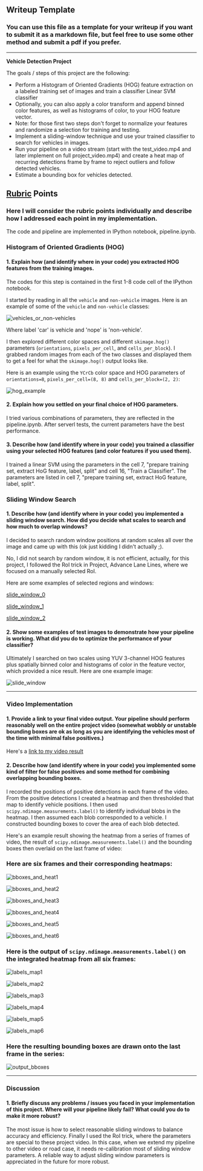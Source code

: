 ## Writeup Template
### You can use this file as a template for your writeup if you want to submit it as a markdown file, but feel free to use some other method and submit a pdf if you prefer.

---

**Vehicle Detection Project**

The goals / steps of this project are the following:

* Perform a Histogram of Oriented Gradients (HOG) feature extraction on a labeled training set of images and train a classifier Linear SVM classifier
* Optionally, you can also apply a color transform and append binned color features, as well as histograms of color, to your HOG feature vector. 
* Note: for those first two steps don't forget to normalize your features and randomize a selection for training and testing.
* Implement a sliding-window technique and use your trained classifier to search for vehicles in images.
* Run your pipeline on a video stream (start with the test_video.mp4 and later implement on full project_video.mp4) and create a heat map of recurring detections frame by frame to reject outliers and follow detected vehicles.
* Estimate a bounding box for vehicles detected.

[//]: # (Image References)
[image1]: ./output_images/car_not_car.png
[image2]: ./output_images/HOG_example.png
[image3_0]: ./output_images/sliding_windows0.png
[image3_1]: ./output_images/sliding_windows2.png
[image3_2]: ./output_images/sliding_windows3.png
[image4]: ./output_images/sliding_window.png
[image5_1]: ./output_images/bboxes_and_heat1.png
[image5_2]: ./output_images/bboxes_and_heat2.png
[image5_3]: ./output_images/bboxes_and_heat3
[image5_4]: ./output_images/bboxes_and_heat4
[image5_5]: ./output_images/bboxes_and_heat5
[image5_6]: ./output_images/bboxes_and_heat6
[image6_1]: ./output_images/labels_map.png
[image6_2]: ./output_images/labels_map2
[image6_3]: ./output_images/labels_map3
[image6_4]: ./output_images/labels_map4
[image6_5]: ./output_images/labels_map5
[image6_6]: ./output_images/labels_map6
[image7]: ./output_images/output_bboxes.png
[video1]: ./project_video.mp4

## [Rubric](https://review.udacity.com/#!/rubrics/513/view) Points
### Here I will consider the rubric points individually and describe how I addressed each point in my implementation.  

The code and pipeline are implemented in IPython notebook, pipeline.ipynb.

### Histogram of Oriented Gradients (HOG)

#### 1. Explain how (and identify where in your code) you extracted HOG features from the training images.

The codes for this step is contained in the first 1-8 code cell of the IPython notebook.

I started by reading in all the `vehicle` and `non-vehicle` images.  Here is an example of some of the `vehicle` and `non-vehicle` classes:

![vehicles_or_non-vehicles][image1]

Where label 'car' is vehicle and 'nope' is 'non-vehicle'.  

I then explored different color spaces and different `skimage.hog()` parameters (`orientations`, `pixels_per_cell`, and `cells_per_block`).  I grabbed random images from each of the two classes and displayed them to get a feel for what the `skimage.hog()` output looks like.

Here is an example using the `YCrCb` color space and HOG parameters of `orientations=8`, `pixels_per_cell=(8, 8)` and `cells_per_block=(2, 2)`:

![hog_example][image2]

#### 2. Explain how you settled on your final choice of HOG parameters.

I tried various combinations of parameters, they are reflected in the pipeline.ipynb. After serverl tests, the current parameters have the best performance.

#### 3. Describe how (and identify where in your code) you trained a classifier using your selected HOG features (and color features if you used them).

I trained a linear SVM using the parameters in the cell 7, "prepare training set, extract HoG feature, label, split" and cell 16, "Train a Classifier". 
The parameters are listed in cell 7, "prepare training set, extract HoG feature, label, split".

### Sliding Window Search

#### 1. Describe how (and identify where in your code) you implemented a sliding window search.  How did you decide what scales to search and how much to overlap windows?

I decided to search random window positions at random scales all over the image and came up with this (ok just kidding I didn't actually ;).

No, I did not search by random window, it is not efficient, actually, for this project, I followed the RoI trick in Project, Advance Lane Lines, where we focused on a manually selected RoI.

Here are some examples of selected regions and windows:

[slide_window_0][image3_0]

[slide_window_1][image3_1]

[slide_window_2][image3_2]

#### 2. Show some examples of test images to demonstrate how your pipeline is working.  What did you do to optimize the performance of your classifier?

Ultimately I searched on two scales using YUV 3-channel HOG features plus spatially binned color and histograms of color in the feature vector, which provided a nice result.  Here are one example image:

![slide_window][image4]

---

### Video Implementation

#### 1. Provide a link to your final video output.  Your pipeline should perform reasonably well on the entire project video (somewhat wobbly or unstable bounding boxes are ok as long as you are identifying the vehicles most of the time with minimal false positives.)
Here's a [link to my video result](./project_video.mp4)


#### 2. Describe how (and identify where in your code) you implemented some kind of filter for false positives and some method for combining overlapping bounding boxes.

I recorded the positions of positive detections in each frame of the video.  From the positive detections I created a heatmap and then thresholded that map to identify vehicle positions.  I then used `scipy.ndimage.measurements.label()` to identify individual blobs in the heatmap.  I then assumed each blob corresponded to a vehicle.  I constructed bounding boxes to cover the area of each blob detected.  

Here's an example result showing the heatmap from a series of frames of video, the result of `scipy.ndimage.measurements.label()` and the bounding boxes then overlaid on the last frame of video:

### Here are six frames and their corresponding heatmaps:

![bboxes_and_heat1][image5_1]

![bboxes_and_heat2][image5_2]

![bboxes_and_heat3][image5_3]

![bboxes_and_heat4][image5_4]

![bboxes_and_heat5][image5_5]

![bboxes_and_heat6][image5_6]


### Here is the output of `scipy.ndimage.measurements.label()` on the integrated heatmap from all six frames:

![labels_map1][image6_1]

![labels_map2][image6_2]

![labels_map3][image6_3]

![labels_map4][image6_4]

![labels_map5][image6_5]

![labels_map6][image6_6]


### Here the resulting bounding boxes are drawn onto the last frame in the series:

![output_bboxes][image7]

---

### Discussion

#### 1. Briefly discuss any problems / issues you faced in your implementation of this project.  Where will your pipeline likely fail?  What could you do to make it more robust?

The most issue is how to select reasonable sliding windows to balance accuracy and efficiency. Finally I used the RoI trick, where the parameters are special to these project video. 
In this case, when we extend my pipeline to other video or road case, it needs re-calibration most of sliding window parameters.
A reliable way to adjust sliding window parameters is appreciated in the future for more robust.
